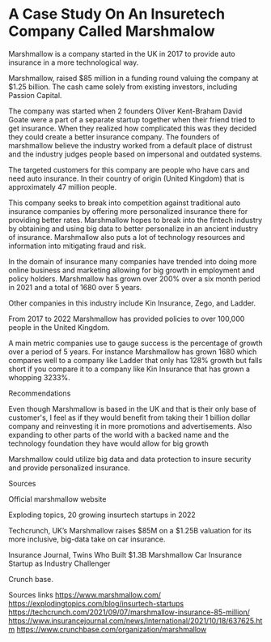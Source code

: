 # A Case Study On An Insuretech Company Called Marshmalow

Marshmallow is a company started in the UK in 2017 to provide auto insurance in a more technological way. 

Marshmallow, raised $85 million in a funding round valuing the company at $1.25 billion. The cash came solely from existing investors, including Passion Capital.

The company was started when 2 founders Oliver Kent-Braham David Goate were a part of a separate startup together when their friend tried to get insurance. When they realized how complicated this was they decided they could create a better insurance company. The founders of marshmallow believe the industry worked from a default place of distrust and the industry judges people based on impersonal and outdated systems.


The targeted customers for this company are people who have cars and need auto insurance. In their country of origin (United Kingdom) that is approximately 47 million people. 

This company seeks to break into competition against traditional auto insurance companies by offering more personalized insurance there for providing better rates. Marshmallow hopes to break into the fintech industry by obtaining and using big data to better personalize in an ancient industry of insurance. Marshmallow also puts a lot of technology resources and information into mitigating fraud and risk. 

In the domain of insurance many companies have trended into doing more online business and marketing allowing for big growth in employment and policy holders. Marshmallow has grown over 200% over a six month period in 2021 and a total of 1680 over 5 years.

Other companies in this industry include Kin Insurance, Zego, and Ladder. 

From 2017 to 2022 Marshmallow has provided policies to over 100,000 people in the United Kingdom.

A main metric companies use to gauge success is the percentage of growth over a period of 5 years. For instance Marshmallow has grown 1680 which compares well to a company like Ladder that only has 128% growth but falls short if you compare it to a company like Kin Insurance that has grown a whopping 3233%. 

Recommendations

Even though Marshmallow is based in the UK and that is their only base of customer's, I feel as if they would benefit from taking their 1 billion dollar company and reinvesting it in more promotions and advertisements. Also expanding to other parts of the world with a backed name and the technology foundation they have would allow for big growth

Marshmallow could utilize big data and data protection to insure security and provide personalized insurance.


Sources 

Official marshmallow website

Exploding topics, 20 growing insurtech startups in 2022

Techcrunch, UK’s Marshmallow raises $85M on a $1.25B valuation for its more inclusive, big-data take on car insurance.

Insurance Journal, Twins Who Built $1.3B Marshmallow Car Insurance Startup as Industry Challenger

Crunch base. 


Sources links
https://www.marshmallow.com/
https://explodingtopics.com/blog/insurtech-startups 
https://techcrunch.com/2021/09/07/marshmallow-insurance-85-million/ 
https://www.insurancejournal.com/news/international/2021/10/18/637625.htm 
https://www.crunchbase.com/organization/marshmallow 
